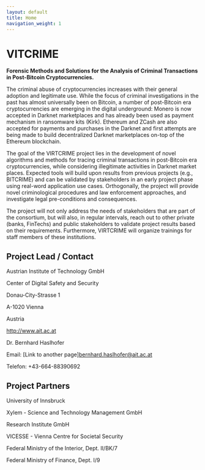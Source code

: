```yaml
---
layout: default
title: Home
navigation_weight: 1
---
```

# VITCRIME

**Forensic Methods and Solutions for the Analysis of Criminal Transactions in Post-Bitcoin Cryptocurrencies.**

The criminal abuse of cryptocurrencies increases with their general adoption and legitimate use. While the focus of criminal investigations in the past has almost universally been on Bitcoin, a number of post-Bitcoin era cryptocurrencies are emerging in the digital underground: Monero is now accepted in Darknet marketplaces and has already been used as payment mechanism in ransomware kits (Kirk). Ethereum and ZCash are also accepted for payments and purchases in the Darknet and first attempts are being made to build decentralized Darknet marketplaces on-top of the Ethereum blockchain.

The goal of the VIRTCRIME project lies in the development of novel algorithms and methods for tracing criminal transactions in post-Bitcoin era cryptocurrencies, while considering illegitimate activities in Darknet market places. Expected tools will build upon results from previous projects (e.g., BITCRIME) and can be validated by stakeholders in an early project phase using real-word application use cases. Orthogonally, the project will provide novel criminological procedures and law enforcement approaches, and investigate legal pre-conditions and consequences.

The project will not only address the needs of stakeholders that are part of the consortium, but will also, in regular intervals, reach out to other private (banks, FinTechs) and public stakeholders to validate project results based on their requirements. Furthermore, VIRTCRIME will organize trainings for staff members of these institutions.

## Project Lead / Contact

Austrian Institute of Technology GmbH

Center of Digital Safety and Security

Donau-City-Strasse 1

A-1020 Vienna

Austria

http://www.ait.ac.at

Dr. Bernhard Haslhofer

Email: [Link to another page]bernhard.haslhofer@ait.ac.at

Telefon: +43-664-88390692

## Project Partners

University of Innsbruck

Xylem - Science and Technology Management GmbH

Research Institute GmbH

VICESSE - Vienna Centre for Societal Security

Federal Ministry of the Interior, Dept. II/BK/7

Federal Ministry of Finance, Dept. I/9

